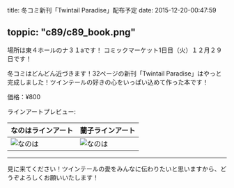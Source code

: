 
title: 冬コミ新刊「Twintail Paradise」配布予定
date: 2015-12-20-00:47:59

toppic: "c89/c89_book.png"
---

場所は東４ホールのナ３１aです！
コミックマーケット1日目（火）１２月２９日です！

冬コミはどんどん近づきます！32ページの新刊「Twintail Paradise」はやっと完成しました！ツインテールの好きの心をいっぱい込めて作った本です！

価格：¥800

ラインアートプレビュー:

なのはラインアート |  蘭子ラインアート
--- | ---
![なのは](c89/nanohaline_s.png "なのは")  |  ![なのは](c89/rankoline_s.png "なのは")

---

見に来てください！ツインテールの愛をみんなに伝わりたいと思いますから、どうぞよろしくお願いいたします！
